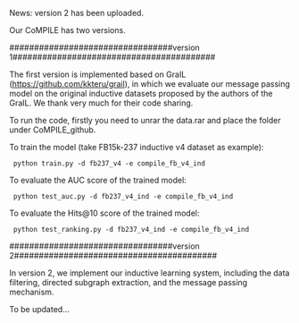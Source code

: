 News: version 2 has been uploaded.


Our CoMPILE has two versions. 



#################################version 1#########################################

The first version is implemented based on GraIL (https://github.com/kkteru/grail), in which we evaluate our message passing model on the original inductive datasets proposed by the authors of the GraIL. We thank very much for their code sharing.

To run the code, firstly you need to unrar the data.rar and place the folder under CoMPILE_github.

To train the model (take FB15k-237 inductive v4 dataset as example):

     python train.py -d fb237_v4 -e compile_fb_v4_ind


To evaluate the AUC score of the trained model:

     python test_auc.py -d fb237_v4_ind -e compile_fb_v4_ind



To evaluate the Hits@10 score of the trained model:

     python test_ranking.py -d fb237_v4_ind -e compile_fb_v4_ind
     
     
#################################version 2#########################################

In version 2, we implement our inductive learning system, including the data filtering, directed subgraph extraction, and the message passing mechanism.

To be updated...
